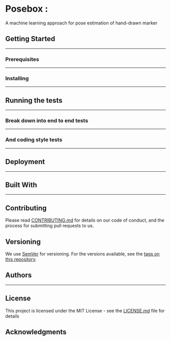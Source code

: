 # Posebox : 

A machine learning approach for pose estimation of hand-drawn marker

## Getting Started

--------------

### Prerequisites

--------------

### Installing

--------------

## Running the tests

--------------

### Break down into end to end tests

--------------

### And coding style tests

--------------

## Deployment

--------------

## Built With

--------------

## Contributing

Please read [CONTRIBUTING.md](https://gist.github.com/PurpleBooth/b24679402957c63ec426) for details on our code of conduct, and the process for submitting pull requests to us.

## Versioning

We use [SemVer](http://semver.org/) for versioning. For the versions available, see the [tags on this repository](https://github.com/your/project/tags). 

## Authors

--------------

## License

This project is licensed under the MIT License - see the [LICENSE.md](LICENSE.md) file for details

## Acknowledgments


